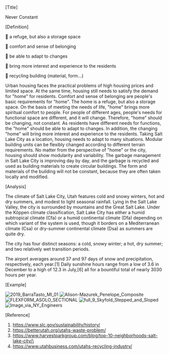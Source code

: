 [Title] 

Never Constant

[Definition]

	a refuge, but also a storage space

	comfort and sense of belonging

	be able to adapt to changes


	bring more interest and experience to the residents

	recycling building (material, form…)

Urban housing faces the practical problems of high housing prices and limited space. At the same time, housing still needs to satisfy the demand for "home" for residents. Comfort and sense of belonging are people's basic requirements for "home". The home is a refuge, but also a storage space. On the basis of meeting the needs of life, "home" brings more spiritual comfort to people. For people of different ages, people's needs for functional space are different, and it will change. Therefore, "home" should be changing, not constant. As residents have different needs for functions, the "home" should be able to adapt to changes. In addition, the changing "home" will bring more interest and experience to the residents. 
Taking Salt Lake City as a location, housing needs to adapt to many situations. Modular building units can be flexibly changed according to different terrain requirements. No matter from the perspective of "home" or the city, housing should show modularity and variability.
The garbage management in Salt Lake City is improving day by day, and the garbage is recycled and used as building materials to create circular buildings. The form and materials of the building will not be constant, because they are often taken locally and modified. 

[Analysis]

The climate of Salt Lake City, Utah features cold and snowy winters, hot and dry summers, and modest to light seasonal rainfall. Lying in the Salt Lake Valley, the city is surrounded by mountains and the Great Salt Lake. Under the Köppen climate classification, Salt Lake City has either a humid subtropical climate (Cfa) or a humid continental climate (Dfa) depending on which variant of the system is used, though it borders on a Mediterranean climate (Csa) or dry-summer continental climate (Dsa) as summers are quite dry.

The city has four distinct seasons: a cold, snowy winter; a hot, dry summer; and two relatively wet transition periods.

The airport averages around 37 and 97 days of snow and precipitation, respectively, each year.[1] Daily sunshine hours range from a low of 3.6 in December to a high of 12.3 in July,[6] all for a bountiful total of nearly 3030 hours per year.

[Example]

  ![2019_BarraTasto_MI_01](https://user-images.githubusercontent.com/90487385/133044945-60bb0bd8-e035-4b7a-9c2a-1112b235af0f.jpg)
  ![Alison-Mazurek_Penelope_Composite](https://user-images.githubusercontent.com/90487385/133045051-094a94de-0eda-4cb9-9de4-bef945e2087d.jpg)
  ![FLEXFORM_ASOLO_SECTIONAL](https://user-images.githubusercontent.com/90487385/133045426-63dc750b-a645-4257-a494-09b76781c92b.jpg)
  ![full_9_Skyfold_Stepped_and_Sloped](https://user-images.githubusercontent.com/90487385/133045655-9993f3fc-7664-47b7-b4b0-6b548823cf76.jpg)
  ![Image_via_NY_Engineers](https://user-images.githubusercontent.com/90487385/133045701-c2642605-3037-4b94-84e0-b5b1a45516c4.jpg)

[Reference]

1.	https://www.slc.gov/sustainability/history/ 
2.	https://betterutah.org/utahs-waste-problem/
3.	https://www.harvestparkgroup.com/blog/top-10-neighborhoods-salt-lake-city/\
4.	https://www.utahbusiness.com/utahs-recycling-industry/




